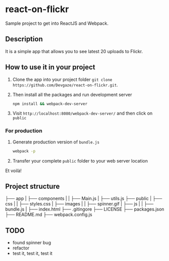 # react-on-flickr
Sample project to get into ReactJS and Webpack.

## Description
It is a simple app that allows you to see latest 20 uploads to Flickr. 


## How to use it in your project

1. Clone the app into your project folder `git clone https://github.com/Devgaze/react-on-flickr.git`.

2. Then install all the packages and run development server

    ```bash
    npm install && webpack-dev-server
    ```

3. Visit `http://localhost:8080/webpack-dev-server/` and then click on `public`

### For production

1. Generate production version of `bundle.js`

    ```bash
    webpack -p
    ```

2. Transfer your complete `public` folder to your web server location

Et voilà!

## Project structure

├── app
|  ├── components
|  |  ├── Main.js
|  ├── utils.js
├── public
|  ├── css
|  |  ├── styles.css
|  ├── images
|  |  ├── spinner.gif
|  ├── js
|  |  ├── bundle.js
|  ├── index.html
├── .gitingore
├── LICENSE
├── packages.json
├── README.md
├── webpack.config.js

## TODO

- found spinner bug
- refactor
- test it, test it, test it

